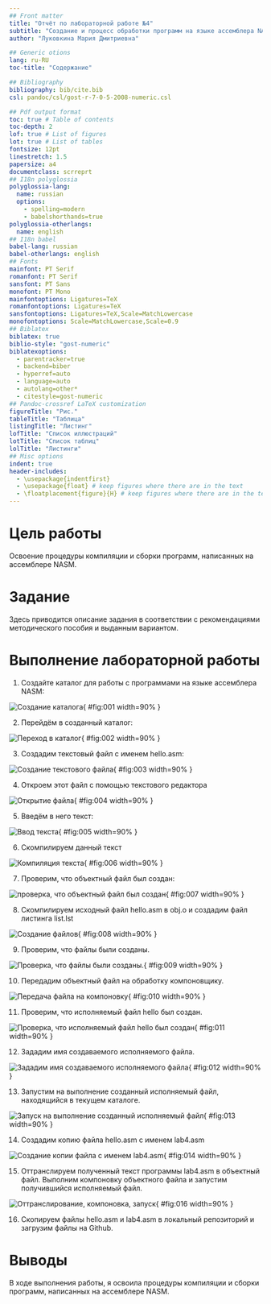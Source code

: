 ```yaml
---
## Front matter
title: "Отчёт по лабораторной работе №4"
subtitle: "Создание и процесс обработки программ на языке ассемблера NASM"
author: "Луковкина Мария Дмитриевна"

## Generic otions
lang: ru-RU
toc-title: "Содержание"

## Bibliography
bibliography: bib/cite.bib
csl: pandoc/csl/gost-r-7-0-5-2008-numeric.csl

## Pdf output format
toc: true # Table of contents
toc-depth: 2
lof: true # List of figures
lot: true # List of tables
fontsize: 12pt
linestretch: 1.5
papersize: a4
documentclass: scrreprt
## I18n polyglossia
polyglossia-lang:
  name: russian
  options:
	- spelling=modern
	- babelshorthands=true
polyglossia-otherlangs:
  name: english
## I18n babel
babel-lang: russian
babel-otherlangs: english
## Fonts
mainfont: PT Serif
romanfont: PT Serif
sansfont: PT Sans
monofont: PT Mono
mainfontoptions: Ligatures=TeX
romanfontoptions: Ligatures=TeX
sansfontoptions: Ligatures=TeX,Scale=MatchLowercase
monofontoptions: Scale=MatchLowercase,Scale=0.9
## Biblatex
biblatex: true
biblio-style: "gost-numeric"
biblatexoptions:
  - parentracker=true
  - backend=biber
  - hyperref=auto
  - language=auto
  - autolang=other*
  - citestyle=gost-numeric
## Pandoc-crossref LaTeX customization
figureTitle: "Рис."
tableTitle: "Таблица"
listingTitle: "Листинг"
lofTitle: "Список иллюстраций"
lotTitle: "Список таблиц"
lolTitle: "Листинги"
## Misc options
indent: true
header-includes:
  - \usepackage{indentfirst}
  - \usepackage{float} # keep figures where there are in the text
  - \floatplacement{figure}{H} # keep figures where there are in the text
---
```


# Цель работы

Освоение процедуры компиляции и сборки программ, написанных на ассемблере NASM.

# Задание

Здесь приводится описание задания в соответствии с рекомендациями
методического пособия и выданным вариантом.

# Выполнение лабораторной работы

1. Создайте каталог для работы с программами на языке ассемблера NASM:

![Создание каталога](image/1.png){ #fig:001 width=90% }

2. Перейдём в созданный каталог:

![Переход в каталог](image/2.png){ #fig:002 width=90% }

3. Создадим текстовый файл с именем hello.asm:

![Создание текстового файла](image/3.png){ #fig:003 width=90% }

4. Откроем этот файл с помощью текстового редактора

![Открытие файла](image/4.png){ #fig:004 width=90% }

5. Введём в него текст:

![Ввод текста](image/5.png){ #fig:005 width=90% }

6. Скомпилируем данный текст

![Компиляция текста](image/6.png){ #fig:006 width=90% }

7. Проверим, что объектный файл был создан:

![проверка, что объектный файл был создан](image/7.png){ #fig:007 width=90% }

8. Скомпилируем исходный файл hello.asm в obj.o  и создадим файл листинга list.lst

![Создание файлов](image/8.png){ #fig:008 width=90% }

9. Проверим, что файлы были созданы.

![Проверка, что файлы были созданы.](image/9.png){ #fig:009 width=90% }

10. Передадим объектный файл на обработку компоновщику.

![Передача файла на компоновку](image/10.png){ #fig:010 width=90% }

11. Проверим, что исполняемый файл hello был создан.

![Проверка, что исполняемый файл hello был создан](image/11.png){ #fig:011 width=90% }

12. Зададим имя создаваемого исполняемого файла.

![Зададим имя создаваемого исполняемого файла](image/12.png){ #fig:012 width=90% }

13. Запустим на выполнение созданный исполняемый файл, находящийся в текущем каталоге.

![Запуск на выполнение созданный исполняемый файл](image/13.png){ #fig:013 width=90% }

14. Создадим копию файла hello.asm с именем lab4.asm

![Создание копии файла с именем lab4.asm](image/14.png){ #fig:014 width=90% }

15. Оттранслируем полученный текст программы lab4.asm в объектный файл. Выполним компоновку объектного файла и запустим получившийся исполняемый файл.

![Оттранслирование, компоновка, запуск](image/15.png){ #fig:016 width=90% }

16. Скопируем файлы hello.asm и lab4.asm в локальный репозиторий и загрузим файлы на Github.

# Выводы

В ходе выполнения работы, я освоила процедуры компиляции и сборки программ, написанных на ассемблере NASM.

